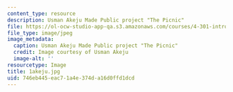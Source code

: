 ```yaml
---
content_type: resource
description: Usman Akeju Made Public project "The Picnic"
file: https://ol-ocw-studio-app-qa.s3.amazonaws.com/courses/4-301-introduction-to-the-visual-arts-spring-2007/746eb445eac71a4e374da16d0ffd1dcd_1akeju.jpg
file_type: image/jpeg
image_metadata:
  caption: Usman Akeju Made Public project "The Picnic"
  credit: Image courtesy of Usman Akeju
  image-alt: ''
resourcetype: Image
title: 1akeju.jpg
uid: 746eb445-eac7-1a4e-374d-a16d0ffd1dcd
---
```

